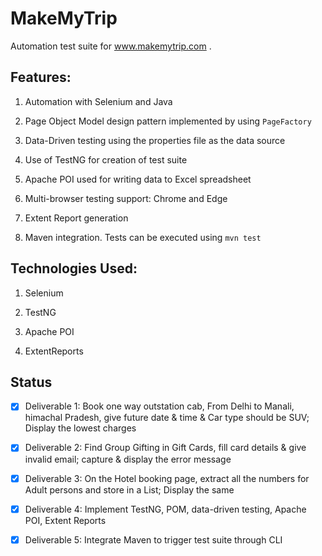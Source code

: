 # MakeMyTrip

Automation test suite for www.makemytrip.com .

## Features:

1. Automation with Selenium and Java

2. Page Object Model design pattern implemented by using `PageFactory`

3. Data-Driven testing using the properties file as the data source

4. Use of TestNG for creation of test suite

5. Apache POI used for writing data to Excel spreadsheet

6. Multi-browser testing support: Chrome and Edge

7. Extent Report generation

8. Maven integration. Tests can be executed using `mvn test`

 

## Technologies Used:

1. Selenium

2. TestNG

3. Apache POI

4. ExtentReports

 

## Status

- [x] Deliverable 1: Book one way outstation cab, From Delhi to Manali, himachal Pradesh, give future date & time & Car type should be SUV; Display the lowest charges

- [x] Deliverable 2: Find Group Gifting in Gift Cards, fill card details & give invalid email; capture & display the error message

- [x] Deliverable 3: On the Hotel booking page, extract all the numbers for Adult persons and store in a List; Display the same

- [x] Deliverable 4: Implement TestNG, POM, data-driven testing, Apache POI, Extent Reports

- [x] Deliverable 5: Integrate Maven to trigger test suite through CLI